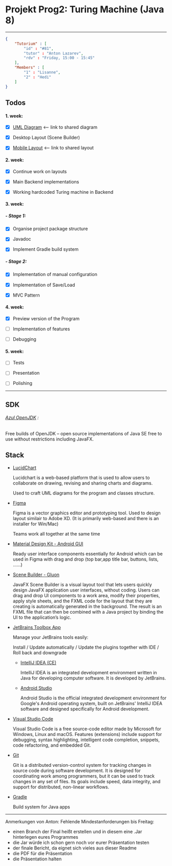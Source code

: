 # Projekt Prog2: Turing Machine (Java 8)

------------------------------------------------------------------

```json
{
    "Tutorium" : [
        "id" : "#81",
        "tutor" : "Anton Lazarev",
        "rdv" : "Friday, 15:00 - 15:45"
    ],
    "Members" : [
        "1" : "Lisanne",
        "2" : "Hedi"
    ]
}
```

## Todos

#### 1. week:

- [x] [UML Diagram](https://app.lucidchart.com/invitations/accept/789d560f-ba85-424b-a47c-ca13e721600e) <-- link to shared diagram

- [x] Desktop Layout (Scene Builder)

- [x] [Mobile Layout](https://www.figma.com/file/tOZ8G50fi3TvbK6Da5I812/Application-Layout) <-- link to shared layout

#### 2. week:

- [x] Continue work on layouts

- [x] Main Backend implementations

- [x] Working hardcoded Turing machine in Backend

#### 3. week:

##### - Stage 1:

- [x] Organise project package structure

- [x] Javadoc

- [x] Implement Gradle build system

##### - Stage 2:

- [x] Implementation of manual configuration

- [x] Implementation of Save/Load

- [x] MVC Pattern

#### 4. week:

- [x] Preview version of the Program

- [ ] Implementation of features

- [ ] Debugging

#### 5. week:

- [ ] Tests

- [ ] Presentation

- [ ] Polishing

---

## SDK

###### [Azul OpenJDK](https://www.azul.com/downloads/zulu-community/) :

Free builds of OpenJDK – open source implementations of Java SE free to use without restrictions including JavaFX.

## Stack

- [LucidChart](https://app.lucidchart.com/)
  
  Lucidchart is a web-based platform that is used to allow users to collaborate on drawing, revising and sharing charts and diagrams.
  
  Used to craft UML diagrams for the program and classes structure.

- [Figma](https://www.figma.com/)
  
  Figma is a vector graphics editor and prototyping tool. Used to design layout similair to Adobe XD. (It is primarily web-based and there is an installer for Win/Mac)
  
  Teams work all together at the same time

- [Material Design Kit - Android GUI](https://materialdesignkit.com/android-gui/)
  
  Ready user interface components essentially for Android which can be used in Figma with drag and drop (top bar,app title bar, buttons, lists, ......)

- [Scene Builder - Gluon](https://gluonhq.com/products/scene-builder/)
  
  JavaFX Scene Builder is a visual layout tool that lets users quickly design JavaFX application user interfaces, without coding. Users can drag and drop UI components to a work area, modify their properties, apply style sheets, and the FXML code for the layout that they are creating is automatically generated in the background. The result is an FXML file that can then be combined with a Java project by binding the UI to the application’s logic.

- [JetBrains Toolbox App](https://www.jetbrains.com/toolbox-app/)
  
  Manage your JetBrains tools easily:
  
  Install / Update automatically / Update the plugins together with IDE / Roll back and downgrade
  
  - [IntelliJ IDEA (CE)](https://www.jetbrains.com/idea/download/)
    
    IntelliJ IDEA is an integrated development environment written in Java for developing computer software. It is developed by JetBrains.
  
  - [Android Studio](https://developer.android.com/studio)
    
    Android Studio is the official integrated development environment for Google's Android operating system, built on JetBrains' IntelliJ IDEA software and designed specifically for Android development.

- [Visual Studio Code](https://code.visualstudio.com/)
  
  Visual Studio Code is a free source-code editor made by Microsoft for Windows, Linux and macOS. Features (extensions) include support for debugging, syntax highlighting, intelligent code completion, snippets, code refactoring, and embedded Git.

- [Git](https://git-scm.com/)
  
  Git is a distributed version-control system for tracking changes in source code during software development. It is designed for coordinating work among programmers, but it can be used to track changes in any set of files. Its goals include speed, data integrity, and support for distributed, non-linear workflows.

- [Gradle](https://gradle.org/install/)
  
  Build system for Java apps

----------------
Anmerkungen von Anton:
Fehlende Mindestanforderungen bis Freitag:
- einen Branch der Final heißt erstellen und in diesem eine .Jar hinterlegen eures Programmes
- die Jar würde ich schon gern noch vor eurer Präsentation testen
- der finale Bericht, da eignet sich vieles aus dieser Readme 
- die PDF für die Präsentation
- die Präsentation halten

